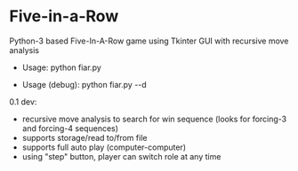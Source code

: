 # Five-in-a-Row
Python-3 based Five-In-A-Row game using Tkinter GUI with recursive move analysis

- Usage:
python fiar.py

- Usage (debug):
python fiar.py --d

0.1 dev:
- recursive move analysis to search for win sequence (looks for forcing-3 and forcing-4 sequences)
- supports storage/read to/from file
- supports full auto play (computer-computer)
- using "step" button, player can switch role at any time

